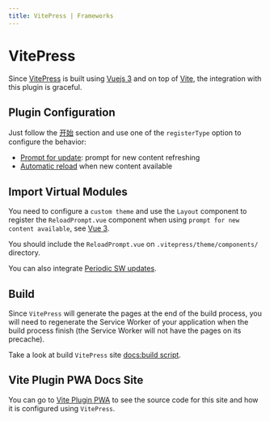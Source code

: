 ```yaml
---
title: VitePress | Frameworks
---
```


# VitePress

Since [VitePress](https://vitepress.vuejs.org/) is built using [Vuejs 3](https://v3.vuejs.org/) and 
on top of [Vite](https://vitejs.dev/), the integration with this plugin is graceful.

## Plugin Configuration

Just follow the [开始](/guide/) section and use one of the `registerType` option to configure
the behavior:

- [Prompt for update](/guide/prompt-for-update): prompt for new content refreshing
- [Automatic reload](/guide/auto-update) when new content available

## Import Virtual Modules

You need to configure a `custom theme` and use the `Layout` component to register the `ReloadPrompt.vue` component
when using `prompt for new content available`, see [Vue 3](/frameworks/vue#vue-3).

You should include the `ReloadPrompt.vue` on `.vitepress/theme/components/` directory.

You can also integrate [Periodic SW updates](/guide/periodic-sw-updates).

## Build

Since `VitePress` will generate the pages at the end of the build process, you will need to regenerate the Service 
Worker of your application when the build process finish (the Service Worker will not have the pages on its precache).

Take a look at build `VitePress` site [docs:build script](https://github.com/antfu/vite-plugin-pwa/blob/main/docs/package.json#L7).

## Vite Plugin PWA Docs Site

You can go to [Vite Plugin PWA](https://github.com/antfu/vite-plugin-pwa/tree/main/docs) to see the 
source code for this site and how it is configured using `VitePress`.
